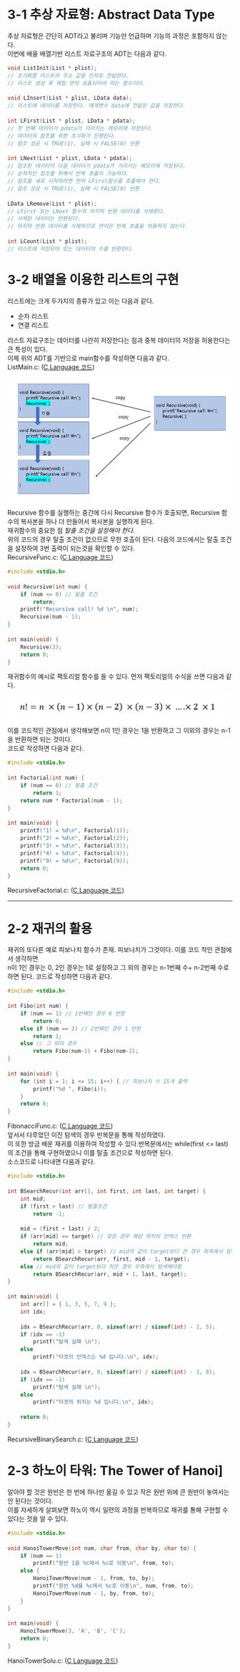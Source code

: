  # 3-1 추상 자료형: Abstract Data Type <br>
      
추상 자료형은 간단히 ADT라고 불리며 기능만 언급하며 기능의 과정은 포함하지 않는다.<br>
이번에 배울 배열기반 리스트 자료구조의 ADT는 다음과 같다.<br>
``` C
void ListInit(List * plist); 
// 초기화할 리스트의 주소 값을 인자로 전달한다.
// 리스트 생성 후 제일 먼저 호출되어야 하는 함수이다.

void LInsert(List * plist, LData data);
// 리스트에 데이터를 저장한다. 매개변수 data에 전달된 값을 저장한다.

int LFirst(List * plist, LData * pdata);
// 첫 번째 데이터가 pdata가 가리키는 메모리에 저장된다.
// 데이터의 참조를 위한 초기화가 진행된다.
// 참조 성공 시 TRUE(1), 실패 시 FALSE(0) 반환

int LNext(List * plist, LData * pdata);
// 참조된 데이터의 다음 데이터가 pdata가 가리키는 메모리에 저장된다.
// 순차적인 참조를 위해서 반복 호출이 가능하다.
// 참조를 새로 시작하려면 먼저 LFirst함수를 호출해야 한다.
// 참조 성공 시 TRUE(1), 실패 시 FALSE(0) 반환

LData LRemove(List * plist);
// LFirst 또는 LNext 함수의 마지막 반환 데이터를 삭제한다.
// 삭제된 데이터는 반환된다.
// 마지막 반환 데이터를 삭제하므로 연이은 반복 호출을 허용하지 않는다.

int LCount(List * plist);
// 리스트에 저장되어 있는 데이터의 수를 반환한다.
```

 # 3-2 배열을 이용한 리스트의 구현<br>
리스트에는 크게 두가지의 종류가 있고 이는 다음과 같다. <br>
  - 순차 리스트
  - 연결 리스트

리스트 자료구조는 데이터를 나란히 저장한다는 점과 중복 데이터의 저장을 허용한다는 큰 특성이 있다. <br>
이제 위의 ADT를 기반으로 main함수를 작성하면 다음과 같다.<br>
ListMain.c: ([C Language 코드](/Chapter3/Example/ListMain.c))

<img src = "/res/Chapter2/recursive.PNG"><br>
Recursive 함수를 실행하는 중간에 다시 Recursive 함수가 호출되면, Recursive 함수의 복사본을 하나 더 만들어서 복사본을 실행하게 된다.<br>
재귀함수의 중요한 점 *탈출 조건을 설정해야 한다.*<br>
위의 코드의 경우 탈출 조건이 없으므로 무한 호출이 된다. 다음의 코드에서는 탈출 조건을 설정하여 3번 출력이 되는것을 확인할 수 있다. <br>
RecursiveFunc.c: ([C Language 코드](/Chapter2/Example/RecursiveFunc.c))
``` C
#include <stdio.h>

void Recursive(int num) {
	if (num <= 0) // 탈출 조건
		return;
	printf("Recursive call! %d \n", num);
	Recursive(num - 1);
}

int main(void) {
	Recursive(3);
	return 0;
}
```
재귀함수의 예시로 팩토리얼 함수를 들 수 있다. 먼저 팩토리얼의 수식을 쓰면 다음과 같다.<br>
<img src = "/res/Chapter2/factorial.PNG"><br>
이를 코드적인 관점에서 생각해보면 n이 1인 경우는 1을 반환하고 그 이외의 경우는 n-1을 반환하면 되는 것이다.<br>
코드로 작성하면 다음과 같다. <br>
``` C
#include <stdio.h>
 
int Factorial(int num) {
    if (num == 0) // 탈출 조건
        return 1;
    return num * Factorial(num - 1);
}
 
int main(void) {
    printf("1! = %d\n", Factorial(1));
    printf("2! = %d\n", Factorial(2));
    printf("3! = %d\n", Factorial(3));
    printf("4! = %d\n", Factorial(4));
    printf("9! = %d\n", Factorial(9));
    return 0;
}
```
RecursiveFactorial.c: ([C Language 코드](/Chapter2/Example/RecursiveFactorial.c))
<hr>

# 2-2 재귀의 활용
재귀의 또다른 예로 피보나치 함수가 존재. 피보나치가 그것이다. 이를 코드 적인 관점에서 생각하면<br> 
n이 1인 경우는 0, 2인 경우는 1로 설정하고 그 외의 경우는 n-1번째 수+ n-2번째 수로 하면 된다. 코드로 작성하면 다음과 같다.
``` C
#include <stdio.h>
 
int Fibo(int num) {
    if (num == 1) // 1번째인 경우 0 반환
        return 0;
    else if (num == 2) // 2번째인 경우 1 반환
        return 1;
    else // 그 외의 경우
        return Fibo(num-1) + Fibo(num-2);
}
 
int main(void) {
    for (int i = 1; i <= 15; i++) { // 피보나치 수 15개 출력
        printf("%d ", Fibo(i));
    }
    return 0;
}
```
FibonacciFunc.c: ([C Language 코드](/Chapter2/Example/FibonacciFunc.c))<br>
앞서서 다루었던 이진 탐색의 경우 반복문을 통해 작성하였다. <br>
이 또한 방금 배운 재귀를 이용하여 작성할 수 있다.반복문에서는 while(first <= last) 의 조건을 통해 구현하였으니 이를 탈출 조건으로 작성하면 된다. <br>
소스코드로 나타내면 다음과 같다.
``` C
#include <stdio.h>
 
int BSearchRecur(int arr[], int first, int last, int target) {
    int mid;
    if (first > last) // 탈출조건
        return -1;
    
    mid = (first + last) / 2;
    if (arr[mid] == target) // 찾은 경우 해당 위치의 인덱스 반환
        return mid;
    else if (arr[mid] > target) // mid의 값이 target보다 큰 경우 좌측에서 탐색해야함
        return BSearchRecur(arr, first, mid - 1, target);
    else // mid의 값이 target보다 작은 경우 우측에서 탐색해야함
        return BSearchRecur(arr, mid + 1, last, target);
}
 
int main(void) {
    int arr[] = { 1, 3, 5, 7, 9 };
    int idx;
 
    idx = BSearchRecur(arr, 0, sizeof(arr) / sizeof(int) - 1, 5);
    if (idx == -1)
        printf("탐색 실패 \n");
    else
        printf("타겟의 인덱스는 %d 입니다.\n", idx);
 
    idx = BSearchRecur(arr, 0, sizeof(arr) / sizeof(int) - 1, 8);
    if (idx == -1)
        printf("탐색 실패 \n");
    else
        printf("타겟의 위치는 %d 입니다.\n", idx);
 
    return 0;
}
```
RecursiveBinarySearch.c: ([C Language 코드](/Chapter2/Example/RecursiveBinarySearch.c))

# 2-3 하노이 타워: The Tower of Hanoi]
알아야 할 것은 원반은 한 번에 하나만 옮길 수 있고 작은 원반 위에 큰 원반이 놓여서는 안 된다는 것이다.<br>
이를 자세하게 살펴보면 하노이 역시 일련의 과정을 반복하므로 재귀를 통해 구현할 수 있다는 것을 알 수 있다.<br>
``` C
#include <stdio.h>
 
void HanoiTowerMove(int num, char from, char by, char to) {
    if (num == 1)
        printf("원반 1을 %c에서 %c로 이동\n", from, to);
    else {
        HanoiTowerMove(num - 1, from, to, by); 
        printf("원반 %d를 %c에서 %c로 이동\n", num, from, to); 
        HanoiTowerMove(num - 1, by, from, to);
    }
}
 
int main(void) {
    HanoiTowerMove(3, 'A', 'B', 'C');
    return 0;
}
```
HanoiTowerSolu.c: ([C Language 코드](/Chapter2/Example/HanoiTowerSolu.c))

